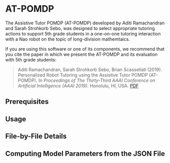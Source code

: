 # AT-POMDP

The Assistive Tutor POMDP (AT-POMDP) developed by Aditi Ramachandran and Sarah Strohkorb Sebo, was designed to select appropriate tutoring actions to support 5th grade students in a one-on-one tutoring interaction with a Nao robot on the topic of long-division mathemtaics. 

If you are using this software or one of its components, we recommend that you cite the paper in which we present the AT-POMDP and its evaluation with 5th grade students:

> Aditi Ramachandran, Sarah Strohkorb Sebo, Brian Scassellati (2019). Personalized Robot Tutoring using the Assistive Tutor POMDP (AT-POMDP). In *Proceedings of The Thirty-Third AAAI Conference on Artificial Intelligence (AAAI 2019)*. Honolulu, HI, USA. [PDF](https://scazlab.yale.edu/sites/default/files/files/Ramachandran_Sebo_AAAI_2018.pdf)

## Prerequisites

## Usage

## File-by-File Details

## Computing Model Parameters from the JSON File